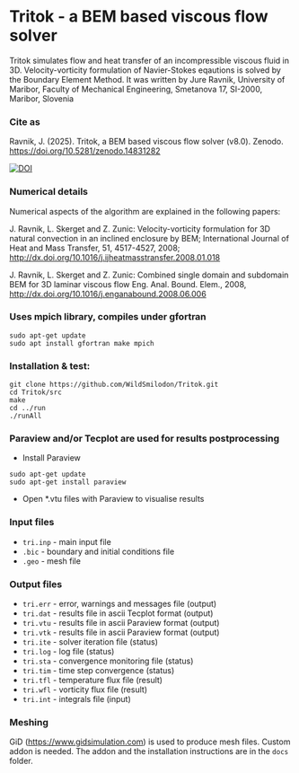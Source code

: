 # Tritok - a BEM based viscous flow solver

Tritok simulates flow and heat transfer of an incompressible viscous fluid in 3D. Velocity-vorticity formulation of Navier-Stokes eqautions is solved by the Boundary Element Method. It was written by Jure Ravnik, University of Maribor, Faculty of Mechanical Engineering, Smetanova 17, SI-2000, Maribor, Slovenia

### Cite as

Ravnik, J. (2025). Tritok, a BEM based viscous flow solver (v8.0). Zenodo. https://doi.org/10.5281/zenodo.14831282

[![DOI](https://zenodo.org/badge/DOI/10.5281/zenodo.14831282.svg)](https://doi.org/10.5281/zenodo.14831282)

### Numerical details

Numerical aspects of the algorithm are explained in the following papers:

J. Ravnik, L. Skerget and Z. Zunic: Velocity-vorticity formulation for 3D natural convection in an inclined enclosure by BEM; International Journal of Heat and Mass Transfer, 51, 4517-4527, 2008; http://dx.doi.org/10.1016/j.ijheatmasstransfer.2008.01.018

J. Ravnik, L. Skerget and Z. Zunic: Combined single domain and subdomain BEM for 3D laminar viscous flow Eng. Anal. Bound. Elem., 2008, http://dx.doi.org/10.1016/j.enganabound.2008.06.006

 
### Uses mpich library, compiles under gfortran

```
sudo apt-get update
sudo apt install gfortran make mpich
```


### Installation & test:

```
git clone https://github.com/WildSmilodon/Tritok.git
cd Tritok/src
make
cd ../run
./runAll
```


### Paraview and/or Tecplot are used for results postprocessing

* Install Paraview

```
sudo apt-get update
sudo apt-get install paraview
```

* Open *.vtu files with Paraview to visualise results


### Input files

* ```tri.inp``` - main input file
* ```.bic``` - boundary and initial conditions file
* ```.geo``` - mesh file

### Output files

* ```tri.err``` - error, warnings and messages file (output)
* ```tri.dat``` - results file in ascii Tecplot format (output)
* ```tri.vtu``` - results file in ascii Paraview format (output)
* ```tri.vtk``` - results file in ascii Paraview format (output)
* ```tri.ite``` - solver iteration file (status)
* ```tri.log``` - log file (status)
* ```tri.sta``` - convergence monitoring file (status)
* ```tri.tim``` - time step convergence (status)
* ```tri.tfl``` - temperature flux file (result)
* ```tri.wfl``` - vorticity flux file (result)
* ```tri.int``` - integrals file (input)

### Meshing

GiD (https://www.gidsimulation.com) is used to produce mesh files. Custom addon is needed. The addon and the installation instructions are in the ```docs``` folder.